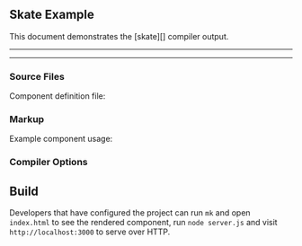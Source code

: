 ## Skate Example

This document demonstrates the [skate][] compiler output.

***
<!-- @toc -->
***

### Source Files

Component definition file:

<? @source {html} components.html ?>

### Markup

Example component usage:

<? @source {html} index.html ?>

### Compiler Options

<? @source {javascript} options.js ?>

<? @exec mkdir -p build && node example.js ?>

## Build

Developers that have configured the project can run `mk` and open `index.html` to see the rendered component, run `node server.js` and visit `http://localhost:3000` to serve over HTTP.

<? @include ../../doc/readme/links.md ?>

